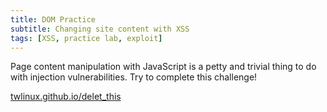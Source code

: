 ```yaml
---
title: DOM Practice
subtitle: Changing site content with XSS
tags: [XSS, practice lab, exploit]
---
```


Page content manipulation with JavaScript is a petty and trivial thing to do with injection vulnerabilities. Try to complete this challenge!

[twlinux.github.io/delet_this](https://twlinux.github.io/delet_this/?note=%3Cp%3ERemember%2C%20the%20first%20step%20of%20an%20attack%20is%20to%20identify%20entry%20points!%3C%2Fp%3E)
